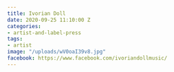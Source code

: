 ```yaml
---
title: Ivorian Doll
date: 2020-09-25 11:10:00 Z
categories:
- artist-and-label-press
tags:
- artist
image: "/uploads/wV0oaI39v8.jpg"
facebook: https://www.facebook.com/ivoriandollmusic/
---
```


